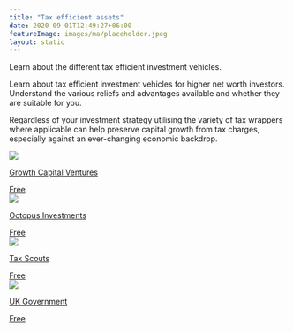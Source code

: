 ```yaml
---
title: "Tax efficient assets"
date: 2020-09-01T12:49:27+06:00
featureImage: images/ma/placeholder.jpeg
layout: static
---
```


Learn about the different tax efficient investment vehicles.

Learn about tax efficient investment vehicles for higher net worth investors. Understand the various reliefs and advantages available and whether they are suitable for you.

Regardless of your investment strategy utilising the variety of tax wrappers where applicable can help preserve capital growth from tax charges, especially against an ever-changing economic backdrop.

<a class="ma-link" href="https://www.growthcapitalventures.co.uk/insights/blog/how-to-minimise-inheritance-tax-using-tax-efficient-investments"><div class="ma-card ma-card-Wealth"><div class="ma-icon"><img src ="/images/icon-check.png"/></div><div class="ma-name"><p>Growth Capital Ventures</p></div><div class="ma-paid-text"><span>Free</span></div></div></a><a class="ma-link" href="https://octopusinvestments.com/tax-efficient-investments-explained/"><div class="ma-card ma-card-Wealth"><div class="ma-icon"><img src ="/images/icon-check.png"/></div><div class="ma-name"><p>Octopus Investments</p></div><div class="ma-paid-text"><span>Free</span></div></div></a><a class="ma-link" href="https://taxscouts.com/the-tax-basics/tax-efficient-investments-uk/"><div class="ma-card ma-card-Wealth"><div class="ma-icon"><img src ="/images/icon-check.png"/></div><div class="ma-name"><p>Tax Scouts</p></div><div class="ma-paid-text"><span>Free</span></div></div></a><a class="ma-link" href="https://www.gov.uk/topic/personal-tax/savings-investment-tax"><div class="ma-card ma-card-Wealth"><div class="ma-icon"><img src ="/images/icon-check.png"/></div><div class="ma-name"><p>UK Government</p></div><div class="ma-paid-text"><span>Free</span></div></div></a>  

<br/><br/>







